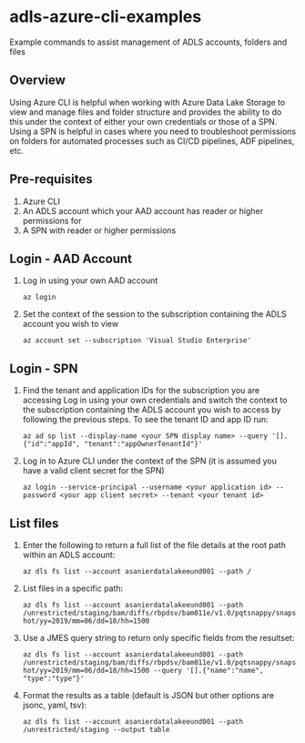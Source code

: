 # adls-azure-cli-examples
Example commands to assist management of ADLS accounts, folders and files

## Overview
Using Azure CLI is helpful when working with Azure Data Lake Storage to view and manage files and folder structure and provides the ability to do this under the context of either your own credentials or those of a SPN.  Using a SPN is helpful in cases where you need to troubleshoot permissions on folders for automated processes such as CI/CD pipelines, ADF pipelines, etc.

## Pre-requisites
1. Azure CLI
2. An ADLS account which your AAD account has reader or higher permissions for
3. A SPN with reader or higher permissions

## Login - AAD Account
1. Log in using your own AAD account

    `az login`

2. Set the context of the session to the subscription containing the ADLS account you wish to view

    `az account set --subscription 'Visual Studio Enterprise'`

## Login - SPN
1. Find the tenant and application IDs for the subscription you are accessing
    Log in using your own credentials and switch the context to the subscription containing the ADLS account you wish to access by following the previous steps.  To see the tenant ID and app ID run:

    `az ad sp list --display-name <your SPN display name> --query '[].{"id":"appId", "tenant":"appOwnerTenantId"}'`

2. Log in to Azure CLI under the context of the SPN (it is assumed you have a valid client secret for the SPN)

    `az login --service-principal --username <your application id> --password <your app client secret> --tenant <your tenant id>`

## List files
1. Enter the following to return a full list of the file details at the root path within an ADLS account:

    `az dls fs list --account asanierdatalakeeund001 --path /`

2. List files in a specific path:

    `az dls fs list --account asanierdatalakeeund001 --path /unrestricted/staging/bam/diffs/rbpdsv/bam011e/v1.0/pqtsnappy/snapshot/yy=2019/mm=06/dd=18/hh=1500`

3. Use a JMES query string to return only specific fields from the resultset:

    `az dls fs list --account asanierdatalakeeund001 --path /unrestricted/staging/bam/diffs/rbpdsv/bam011e/v1.0/pqtsnappy/snapshot/yy=2019/mm=06/dd=18/hh=1500 --query '[].{"name":"name", "type":"type"}'`

4. Format the results as a table (default is JSON but other options are jsonc, yaml, tsv):

    `az dls fs list --account asanierdatalakeeund001 --path /unrestricted/staging --output table`